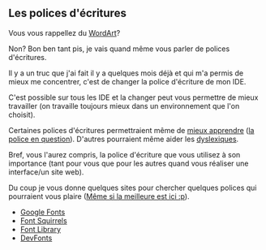## Les polices d'écritures

Vous vous rappellez du [WordArt](https://external-content.duckduckgo.com/iu/?u=https%3A%2F%2Fgregmaxey.com%2Fimages%2Fword_tips%2Fclassic_wordart_1.png&f=1&nofb=1)? 

Non? Bon ben tant pis, je vais quand même vous parler de polices d'écritures.

Il y a un truc que j'ai fait il y a quelques mois déjà et qui m'a permis de mieux me concentrer, c'est de changer la police d'écriture de mon IDE.

C'est possible sur tous les IDE et la changer peut vous permettre de mieux travailler (on travaille toujours mieux dans un environnement que l'on choisit).

Certaines polices d'écritures permettraient même de [mieux apprendre](https://www.konbini.com/fr/tendances-2/sans-forgetica-une-police-decriture-pour-mieux-retenir-vos-textes/) ([la police en question](https://sansforgetica.rmit.edu.au)).
D'autres pourraient même aider les [dyslexiques](https://www.opendyslexic.org/).

Bref, vous l'aurez compris, la police d'écriture que vous utilisez à son importance (tant pour vous que pour les autres quand vous réaliser une interface/un site web).

Du coup je vous donne quelques sites pour chercher quelques polices qui pourraient vous plaire ([Même si la meilleure est ici :p](https://www.jetbrains.com/lp/mono/)).

- [Google Fonts](https://fonts.google.com/)
- [Font Squirrels](https://www.fontsquirrel.com/)
- [Font Library](https://fontlibrary.org/)
- [DevFonts](https://devfonts.gafi.dev/)